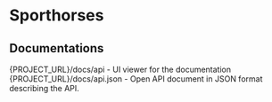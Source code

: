 # Sporthorses

## Documentations

{PROJECT_URL}/docs/api - UI viewer for the documentation
{PROJECT_URL}/docs/api.json - Open API document in JSON format describing the API.
